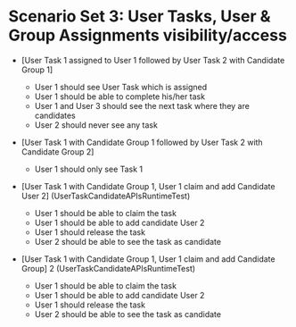 # Scenario Set 3: User Tasks, User & Group Assignments visibility/access


- [User Task 1 assigned to User 1 followed by User Task 2 with Candidate Group 1]
  - User 1 should see User Task which is assigned 
  - User 1 should be able to complete his/her task
  - User 1 and User 3 should see the next task where they are candidates
  - User 2 should never see any task

- [User Task 1 with Candidate Group 1 followed by User Task 2 with Candidate Group 2]
  - User 1 should only see Task 1 

- [User Task 1 with Candidate Group 1, User 1 claim and add Candidate User 2] (UserTaskCandidateAPIsRuntimeTest)
  - User 1 should be able to claim the task
  - User 1 should be able to add candidate User 2 
  - User 1 should release the task
  - User 2 should be able to see the task as candidate

- [User Task 1 with Candidate Group 1, User 1 claim and add Candidate Group] 2 (UserTaskCandidateAPIsRuntimeTest)
  - User 1 should be able to claim the task
  - User 1 should be able to add candidate User 2 
  - User 1 should release the task
  - User 2 should be able to see the task as candidate
